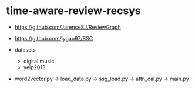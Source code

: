 # time-aware-review-recsys

- https://github.com/JarenceSJ/ReviewGraph
- https://github.com/jygao97/SSG

- datasets
  - digital music
  - yelp2013

- word2vector.py -> load_data.py -> ssg_load.py -> attn_cal.py -> main.py
